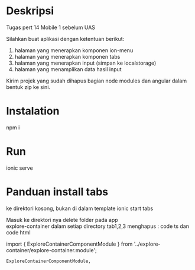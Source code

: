 # Deskripsi
Tugas pert 14 Mobile 1 sebelum UAS

Silahkan buat aplikasi dengan ketentuan berikut:

1. halaman yang menerapkan komponen ion-menu
2. halaman yang menerapkan komponen tabs
3. halaman yang menerapkan input (simpan ke localstorage)
4. halaman yang menamplikan data hasil input

Kirim projek yang sudah dihapus bagian node modules dan angular dalam bentuk zip ke sini.

# Instalation
npm i

# Run
ionic serve

# Panduan install tabs
ke direktori kosong, bukan di dalam template
ionic start tabs

Masuk ke direktori nya
delete folder pada app\
explore-container
dalam setiap directory tab1,2,3 menghapus :
code ts dan code html

import { ExploreContainerComponentModule } from '../explore-container/explore-container.module';

    ExploreContainerComponentModule,

  <app-explore-container name="Tab 3 page"></app-explore-container>
